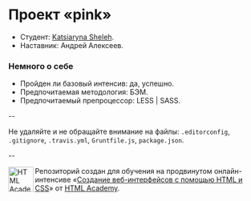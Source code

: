 # Проект «pink»

* Студент: [Katsiaryna Sheleh](https://htmlacademy.ru/profile/id43436).
* Наставник: Андрей Алексеев.

### Немного о себе

* Пройден ли базовый интенсив: да, успешно.
* Предпочитаемая методология: БЭМ.
* Предпочитаемый препроцессор: LESS | SASS.

--

Не удаляйте и не обращайте внимание на файлы: `.editorconfig`, `.gitignore`, `.travis.yml`, `Gruntfile.js`, `package.json`.

--

<a href="https://htmlacademy.ru/advanced_intensive"><img align="left" width="50" height="50" title="HTML Academy" src="https://htmlacademy.ru/static/img/logo-github.svg"></a>

Репозиторий создан для обучения на продвинутом онлайн-интенсиве «[Создание веб-интерфейсов с помощью HTML и CSS](https://htmlacademy.ru/advanced_intensive)» от [HTML Academy](https://htmlacademy.ru).

